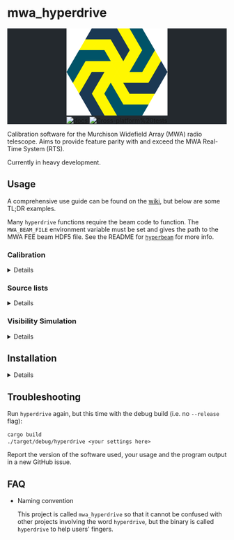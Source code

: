 # mwa_hyperdrive

<div class="bg-gray-dark" align="center" style="background-color:#24292e">
<img src="doc/hyperdrive.png" height="200px" alt="hyperdrive logo">
<br/>
<a href="https://docs.rs/crate/mwa_hyperdrive"><img src="https://docs.rs/mwa_hyperdrive/badge.svg" alt="docs"></a>
<img src="https://github.com/MWATelescope/mwa_hyperdrive/workflows/Tests/badge.svg" alt="Cross-platform%20tests">
</div>

Calibration software for the Murchison Widefield Array (MWA) radio telescope.
Aims to provide feature parity with and exceed the MWA Real-Time System (RTS).

Currently in heavy development.

## Usage
A comprehensive use guide can be found on the [wiki](https://github.com/MWATelescope/mwa_hyperdrive/wiki), but below are some TL;DR examples.

Many `hyperdrive` functions require the beam code to function. The
`MWA_BEAM_FILE` environment variable must be set and gives the path to the MWA
FEE beam HDF5 file. See the README for
[`hyperbeam`](https://github.com/MWATelescope/mwa_hyperbeam) for more info.

### Calibration
<details>
At present, only direction-independent calibration is supported, but
direction-dependent calibration is planned.

By default, only calibration solutions are written out (to a default filename):

    # -d is short for --data

    # Raw MWA data (MWAX or legacy)
    hyperdrive di-calibrate -d *ch???*.fits *gpubox*.fits *.metafits -s srclist.yaml

    # Measurement sets
    hyperdrive di-calibrate -d *.ms *.metafits -s srclist.yaml

    # uvfits
    hyperdrive di-calibrate -d *.uvfits *.metafits -s srclist.yaml

The output solutions file can be customised, and even multiple files of
different types written:

    # Using an alias to help keep the examples clear
    alias HYP_CAL="hyperdrive di-calibrate -d *.ms *.metafits -s srclist.yaml"
    # -o is short for --outputs
    HYP_CAL -o hyp_sol.bin hyp_sol.fits

The output could also be calibrated visibilities (this does not mean the
solutions can't be written out too):

    HYP_CAL -o hyp_cal.uvfits hyp_sol.bin

Output calibrated visibilities can be averaged in multiples:

    HYP_CAL -o hyp_cal.uvfits \
            --output-vis-time-average 4
            --output-vis-freq-average 2

or to a target resolution:

    HYP_CAL -o hyp_cal.uvfits \
            --output-vis-time-average 8s
            --output-vis-freq-average 80kHz

</details>

### Source lists
<details>
A number of sky-model source list utilities are available. At the time of
writing, the following subcommands are available (output edited for clarity):

    $ hyperdrive
    hyperdrive 0.2.0-alpha6
    ...

    SUBCOMMANDS:
        srclist-by-beam
        srclist-convert
        srclist-shift
        srclist-verify

Each of these subcommands have their own associated help, e.g.

    hyperdrive srclist-by-beam --help

Perhaps the most common operation is `srclist-by-beam`. This routine effectively
reduces an existing source list to the top `n` brightest sources given a
pointing and target frequencies (determined by a metafits file):

    hyperdrive srclist-by-beam \
               srclist_pumav3_EoR0aegean_fixedEoR1pietro+ForA_phase1+2.txt \
               -m *.metafits \
               -n 1000 \
               srclist_1000.yaml
</details>

### Visibility Simulation
<details>

`hyperdrive` can generate visibilities from a sky-model source list (output
visibilities are saved to a default filename):

    hyperdrive simulate-vis \
               -s srclist.yaml \
               -m *.metafits

Many options are available, but perhaps some of the more interesting ones are
being able to filter specific kinds of sky-model sources (`--filter-gaussians`
also available):

    hyperdrive simulate-vis \
               -s srclist.yaml \
               -m *.metafits \
               --filter-points \
               --filter-shapelets \
               -o model_gaussians.uvfits
</details>

## Installation
<details>

### Prerequisites
<details>

- An NVIDIA GPU with compute capability >=2. See this
  [list](https://developer.nvidia.com/cuda-gpus) to determine what compute
  capability a GPU has.

- A Rust compiler with a version >= 1.58.0

  `https://www.rust-lang.org/tools/install`

- [cfitsio](https://heasarc.gsfc.nasa.gov/docs/software/fitsio/)
  - Ubuntu: `libcfitsio-dev`
  - Arch: `cfitsio`
  - Library and include dirs can be specified manually with CFITSIO_LIB and
    CFITSIO_INC
  - If not specified, `pkg-config` is used to find the library.

- [ERFA](https://github.com/liberfa/erfa)
  - Ubuntu: `liberfa-dev`
  - Arch: AUR package `erfa`
  - The library dir can be specified manually with ERFA_LIB
  - If not specified, `pkg-config` is used to find the library.
  - Use `--features=erfa-static` to build the library automatically. Requires a
    C compiler and `autoconf`.

- [CUDA](https://developer.nvidia.com/cuda-zone)
  - Arch: `cuda`
  - The library dir can be specified manually with CUDA_LIB
  - If not specified, `/usr/local/cuda` and `/opt/cuda` are searched.

To link a library statically, use e.g. `ERFA_STATIC=1`. To link all libraries
statically, use `PKG_CONFIG_ALL_STATIC=1`.

Memory requirements can't be specified yet, as the code is still in development.
</details>

### Hyperdrive-specific instructions
<details>

- Specify your GPU's compute capability

    Export the `HYPERDRIVE_CUDA_COMPUTE` environment variable with your
    compute-capability number, e.g.

    `export HYPERDRIVE_CUDA_COMPUTE=75`

- Compile the source

    `cargo build --release`

    You may need to specify additional compiler options, depending on your
    setup. For example, CUDA can only use certain versions of GCC, so the
    following might be needed before running `cargo build`:

    `export CXX=/usr/bin/g++-5`

    It's also possible to specify environment variables temporarily:

    `CXX=/usr/bin/g++-5 HYPERDRIVE_CUDA_COMPUTE=75 cargo build --release`

- Run the compiled binary

    `./target/release/hyperdrive -h`

    A number of subcommands should present themselves, and the help text for
    each command should clarify usage.

    On the same system, the `hyperdrive` binary can be copied and used
    anywhere you like!
</details>
</details>

## Troubleshooting

Run `hyperdrive` again, but this time with the debug build (i.e. no `--release`
flag):

    cargo build
    ./target/debug/hyperdrive <your settings here>

Report the version of the software used, your usage and the program output in a
new GitHub issue.

## FAQ
- Naming convention

    This project is called `mwa_hyperdrive` so that it cannot be confused with
    other projects involving the word `hyperdrive`, but the binary is called
    `hyperdrive` to help users' fingers.
